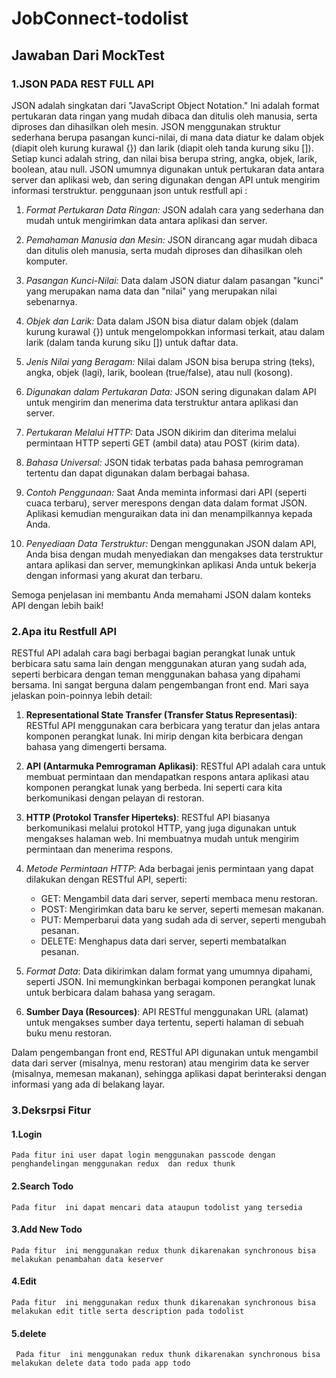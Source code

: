# JobConnect-todolist

## Jawaban Dari MockTest
### 1.JSON PADA REST FULL API

JSON adalah singkatan dari "JavaScript Object Notation." Ini adalah format pertukaran data ringan yang mudah dibaca dan ditulis oleh manusia, serta diproses dan dihasilkan oleh mesin. JSON menggunakan struktur sederhana berupa pasangan kunci-nilai, di mana data diatur ke dalam objek (diapit oleh kurung kurawal {}) dan larik (diapit oleh tanda kurung siku []). Setiap kunci adalah string, dan nilai bisa berupa string, angka, objek, larik, boolean, atau null. JSON umumnya digunakan untuk pertukaran data antara server dan aplikasi web, dan sering digunakan dengan API untuk mengirim informasi terstruktur.
penggunaan json untuk  restfull api : 

1. *Format Pertukaran Data Ringan:* JSON adalah cara yang sederhana dan mudah untuk mengirimkan data antara aplikasi dan server.

2. *Pemahaman Manusia dan Mesin:* JSON dirancang agar mudah dibaca dan ditulis oleh manusia, serta mudah diproses dan dihasilkan oleh komputer.

3. *Pasangan Kunci-Nilai:* Data dalam JSON diatur dalam pasangan "kunci" yang merupakan nama data dan "nilai" yang merupakan nilai sebenarnya.

4. *Objek dan Larik:* Data dalam JSON bisa diatur dalam objek (dalam kurung kurawal {}) untuk mengelompokkan informasi terkait, atau dalam larik (dalam tanda kurung siku []) untuk daftar data.

5. *Jenis Nilai yang Beragam:* Nilai dalam JSON bisa berupa string (teks), angka, objek (lagi), larik, boolean (true/false), atau null (kosong).

6. *Digunakan dalam Pertukaran Data:* JSON sering digunakan dalam API untuk mengirim dan menerima data terstruktur antara aplikasi dan server.

7. *Pertukaran Melalui HTTP:* Data JSON dikirim dan diterima melalui permintaan HTTP seperti GET (ambil data) atau POST (kirim data).

8. *Bahasa Universal:* JSON tidak terbatas pada bahasa pemrograman tertentu dan dapat digunakan dalam berbagai bahasa.

9. *Contoh Penggunaan:* Saat Anda meminta informasi dari API (seperti cuaca terbaru), server merespons dengan data dalam format JSON. Aplikasi kemudian menguraikan data ini dan menampilkannya kepada Anda.

10. *Penyediaan Data Terstruktur:* Dengan menggunakan JSON dalam API, Anda bisa dengan mudah menyediakan dan mengakses data terstruktur antara aplikasi dan server, memungkinkan aplikasi Anda untuk bekerja dengan informasi yang akurat dan terbaru.

Semoga penjelasan ini membantu Anda memahami JSON dalam konteks API dengan lebih baik!



### 2.Apa itu Restfull API

RESTful API adalah cara bagi berbagai bagian perangkat lunak untuk berbicara satu sama lain dengan menggunakan aturan yang sudah ada, seperti berbicara dengan teman menggunakan bahasa yang dipahami bersama. Ini sangat berguna dalam pengembangan front end. Mari saya jelaskan poin-poinnya lebih detail:

1. **Representational State Transfer (Transfer Status Representasi)**: RESTful API menggunakan cara berbicara yang teratur dan jelas antara komponen perangkat lunak. Ini mirip dengan kita berbicara dengan bahasa yang dimengerti bersama.

2. **API (Antarmuka Pemrograman Aplikasi)**: RESTful API adalah cara untuk membuat permintaan dan mendapatkan respons antara aplikasi atau komponen perangkat lunak yang berbeda. Ini seperti cara kita berkomunikasi dengan pelayan di restoran.

3. **HTTP (Protokol Transfer Hiperteks)**: RESTful API biasanya berkomunikasi melalui protokol HTTP, yang juga digunakan untuk mengakses halaman web. Ini membuatnya mudah untuk mengirim permintaan dan menerima respons.

4. *Metode Permintaan HTTP*: Ada berbagai jenis permintaan yang dapat dilakukan dengan RESTful API, seperti:
   - GET: Mengambil data dari server, seperti membaca menu restoran.
   - POST: Mengirimkan data baru ke server, seperti memesan makanan.
   - PUT: Memperbarui data yang sudah ada di server, seperti mengubah pesanan.
   - DELETE: Menghapus data dari server, seperti membatalkan pesanan.

5. *Format Data*: Data dikirimkan dalam format yang umumnya dipahami, seperti JSON. Ini memungkinkan berbagai komponen perangkat lunak untuk berbicara dalam bahasa yang seragam.

6. **Sumber Daya (Resources)**: API RESTful menggunakan URL (alamat) untuk mengakses sumber daya tertentu, seperti halaman di sebuah buku menu restoran.

Dalam pengembangan front end, RESTful API digunakan untuk mengambil data dari server (misalnya, menu restoran) atau mengirim data ke server (misalnya, memesan makanan), sehingga aplikasi dapat berinteraksi dengan informasi yang ada di belakang layar.


### 3.Deksrpsi Fitur
#### 1.Login
    Pada fitur ini user dapat login menggunakan passcode dengan penghandelingan menggunakan redux  dan redux thunk
####  2.Search Todo
    Pada fitur  ini dapat mencari data ataupun todolist yang tersedia
####  3.Add New Todo
    Pada fitur  ini menggunakan redux thunk dikarenakan synchronous bisa melakukan penambahan data keserver
####  4.Edit
    Pada fitur  ini menggunakan redux thunk dikarenakan synchronous bisa melakukan edit title serta description pada todolist
#### 5.delete
     Pada fitur  ini menggunakan redux thunk dikarenakan synchronous bisa melakukan delete data todo pada app todo

    